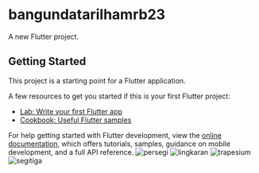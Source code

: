# bangundatarilhamrb23

A new Flutter project.

## Getting Started

This project is a starting point for a Flutter application.

A few resources to get you started if this is your first Flutter project:

- [Lab: Write your first Flutter app](https://docs.flutter.dev/get-started/codelab)
- [Cookbook: Useful Flutter samples](https://docs.flutter.dev/cookbook)

For help getting started with Flutter development, view the
[online documentation](https://docs.flutter.dev/), which offers tutorials,
samples, guidance on mobile development, and a full API reference.
![persegi](https://github.com/ilhamterjal/bangundatar/assets/151703681/d20f754e-2e8f-4af6-a098-d74602b75223)
![lingkaran](https://github.com/ilhamterjal/bangundatar/assets/151703681/6adb5db9-ba81-4caa-9a2b-1e270526aad9)
![trapesium](https://github.com/ilhamterjal/bangundatar/assets/151703681/9eb603e8-5221-4b2a-9dad-4505a6a913a2)
![segitiga](https://github.com/ilhamterjal/bangundatar/assets/151703681/db235241-a7ea-499b-8d6e-35035d6625b8)

